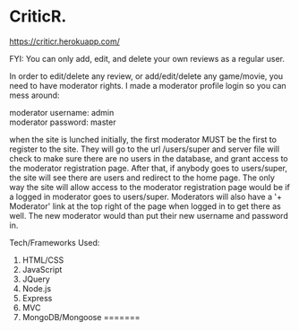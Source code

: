 # CriticR.

https://criticr.herokuapp.com/

FYI: You can only add, edit, and delete your own reviews as a regular user.

In order to edit/delete any review, or add/edit/delete any game/movie, you need to have moderator rights. I made a moderator profile login so you can mess around:

moderator username: admin <br/>
moderator password: master

when the site is lunched initially, the first moderator MUST be the first to register to the site. They will go to the url /users/super and server file will check to make sure there are no users in the database, and grant access to the moderator registration page. After that, if anybody goes to users/super, the site will see there are users and redirect to the home page. The only way the site will allow access to the moderator registration page would be if a logged in moderator goes to users/super. Moderators will also have a '+ Moderator' link at the top right of the page when logged in to get there as well. The new moderator would than put their new username and password in.

Tech/Frameworks Used:

1. HTML/CSS
2. JavaScript
3. JQuery
4. Node.js
5. Express
6. MVC
7. MongoDB/Mongoose
=======
